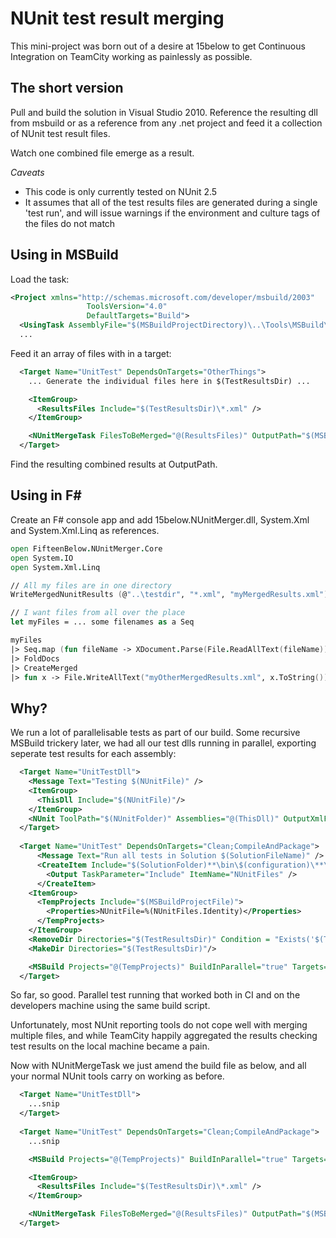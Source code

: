# NUnit test result merging

This mini-project was born out of a desire at 15below to get Continuous Integration on TeamCity
working as painlessly as possible.

## The short version

Pull and build the solution in Visual Studio 2010. Reference the resulting dll from msbuild or
as a reference from any .net project and feed it a collection of NUnit test result files.

Watch one combined file emerge as a result.

*Caveats*

* This code is only currently tested on NUnit 2.5
* It assumes that all of the test results files are generated during a single 'test run', and will issue warnings if the environment and culture tags of the files do not match

## Using in MSBuild

Load the task:

```xml
<Project xmlns="http://schemas.microsoft.com/developer/msbuild/2003"
				 ToolsVersion="4.0"
				 DefaultTargets="Build">
  <UsingTask AssemblyFile="$(MSBuildProjectDirectory)\..\Tools\MSBuild\15below.NUnitMerger.dll" TaskName="FifteenBelow.NUnitMerger.MSBuild.NUnitMergeTask" />
  ...
```

Feed it an array of files with in a target:

```xml
  <Target Name="UnitTest" DependsOnTargets="OtherThings">
  	... Generate the individual files here in $(TestResultsDir) ...

    <ItemGroup>
      <ResultsFiles Include="$(TestResultsDir)\*.xml" />
    </ItemGroup> 

    <NUnitMergeTask FilesToBeMerged="@(ResultsFiles)" OutputPath="$(MSBuildProjectDirectory)\TestResult.xml" />
  </Target>
 ```

 Find the resulting combined results at OutputPath.

Using in F#
-----------

Create an F# console app and add 15below.NUnitMerger.dll, System.Xml and System.Xml.Linq as references.

```fsharp
open FifteenBelow.NUnitMerger.Core
open System.IO
open System.Xml.Linq

// All my files are in one directory
WriteMergedNunitResults (@"..\testdir", "*.xml", "myMergedResults.xml")

// I want files from all over the place
let myFiles = ... some filenames as a Seq

myFiles
|> Seq.map (fun fileName -> XDocument.Parse(File.ReadAllText(fileName)))
|> FoldDocs
|> CreateMerged
|> fun x -> File.WriteAllText("myOtherMergedResults.xml", x.ToString())

```

## Why?

We run a lot of parallelisable tests as part of our build. Some recursive MSBuild trickery later,
we had all our test dlls running in parallel, exporting seperate test results for each assembly:

```xml
  <Target Name="UnitTestDll">
    <Message Text="Testing $(NUnitFile)" />
    <ItemGroup>
      <ThisDll Include="$(NUnitFile)"/>
    </ItemGroup>
    <NUnit ToolPath="$(NUnitFolder)" Assemblies="@(ThisDll)" OutputXmlFile="$(TestResultsDir)\%(ThisDll.FileName)-test-results.xml" ExcludeCategory="Integration,IntegrationTest,IntegrationsTest,IntegrationTests,IntegrationsTests,Integration Test,Integration Tests,Integrations Tests,Approval Tests" ContinueOnError="true" />
  </Target>
  
  <Target Name="UnitTest" DependsOnTargets="Clean;CompileAndPackage">
      <Message Text="Run all tests in Solution $(SolutionFileName)" />
	  <CreateItem Include="$(SolutionFolder)**\bin\$(configuration)\**\*.Tests.dll" Exclude="$(SolutionFolder)\NuGet**;$(SolutionFolder)**\obj\**\*.Tests.dll;$(SolutionFolder)**\pnunit.tests.dll">
		<Output TaskParameter="Include" ItemName="NUnitFiles" />
	  </CreateItem>
    <ItemGroup>
      <TempProjects Include="$(MSBuildProjectFile)">
        <Properties>NUnitFile=%(NUnitFiles.Identity)</Properties>
      </TempProjects>
    </ItemGroup>
    <RemoveDir Directories="$(TestResultsDir)" Condition = "Exists('$(TestResultsDir)')"/>
    <MakeDir Directories="$(TestResultsDir)"/>

    <MSBuild Projects="@(TempProjects)" BuildInParallel="true" Targets="UnitTestDll" />
  </Target>
```

So far, so good. Parallel test running that worked both in CI and on the developers machine using the same build script.

Unfortunately, most NUnit reporting tools do not cope well with merging multiple files, and while TeamCity happily aggregated
the results checking test results on the local machine became a pain.

Now with NUnitMergeTask we just amend the build file as below, and all your normal NUnit tools carry on working as before.

```xml
  <Target Name="UnitTestDll">
  	...snip
  </Target>
  
  <Target Name="UnitTest" DependsOnTargets="Clean;CompileAndPackage">
  	...snip

    <MSBuild Projects="@(TempProjects)" BuildInParallel="true" Targets="UnitTestDll" />

    <ItemGroup>
      <ResultsFiles Include="$(TestResultsDir)\*.xml" />
    </ItemGroup> 

    <NUnitMergeTask FilesToBeMerged="@(ResultsFiles)" OutputPath="$(MSBuildProjectDirectory)\TestResult.xml" />
  </Target>
```
